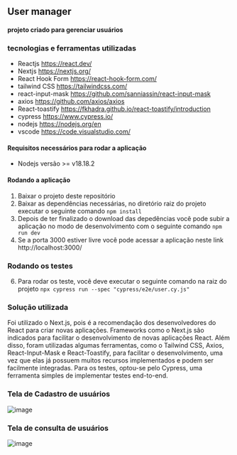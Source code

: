 ## User manager

#### projeto criado para gerenciar usuários
### tecnologias e ferramentas utilizadas
- Reactjs https://react.dev/
- Nextjs https://nextjs.org/
- React Hook Form https://react-hook-form.com/
- tailwind CSS https://tailwindcss.com/
- react-input-mask https://github.com/sanniassin/react-input-mask
- axios https://github.com/axios/axios
- React-toastify https://fkhadra.github.io/react-toastify/introduction
- cypress https://www.cypress.io/
- nodejs https://nodejs.org/en
- vscode https://code.visualstudio.com/
#### Requisitos necessários para rodar a aplicação
- Nodejs versão >= v18.18.2
#### Rodando a aplicação
1. Baixar o projeto deste repositório
2. Baixar as dependências necessárias, no diretório raiz do projeto executar o seguinte comando
``npm install``
4. Depois de ter finalizado o download das depedências você pode subir a aplicação no modo de desenvolvimento com o seguinte comando
 ``npm run dev``
 5. Se a porta 3000 estiver livre você pode acessar a aplicação neste link http://localhost:3000/
 ### Rodando os testes
 6. Para rodar os teste, você deve executar o seguinte comando na raiz do projeto
 ``npx cypress run --spec "cypress/e2e/user.cy.js"``

### Solução utilizada

Foi utilizado o Next.js, pois é a recomendação dos desenvolvedores do React para criar novas aplicações. Frameworks como o Next.js são indicados para facilitar o desenvolvimento de novas aplicações React. Além disso, foram utilizadas algumas ferramentas, como o Tailwind CSS, Axios, React-Input-Mask e React-Toastify, para facilitar o desenvolvimento, uma vez que elas já possuem muitos recursos implementados e podem ser facilmente integradas. Para os testes, optou-se pelo Cypress, uma ferramenta simples de implementar testes end-to-end.

### Tela de Cadastro de usuários
![image](https://github.com/alanfernandes63/user-manager/assets/42004203/967de7f4-4322-4e26-ac6d-df4a6dab1e6e)

### Tela de consulta de usuários
![image](https://github.com/alanfernandes63/user-manager/assets/42004203/319c5292-cb7c-46fa-8c8f-33582a2cddda)

